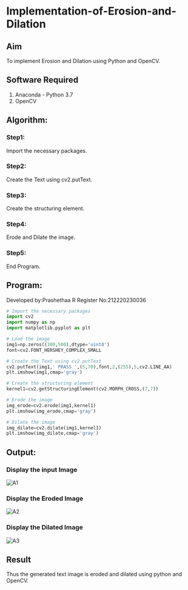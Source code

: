 # Implementation-of-Erosion-and-Dilation
## Aim
To implement Erosion and Dilation using Python and OpenCV.
## Software Required
1. Anaconda - Python 3.7
2. OpenCV
## Algorithm:
### Step1:

Import the necessary packages.

### Step2:

Create the Text using cv2.putText.

### Step3:

Create the structuring element.

### Step4:

Erode and Dilate the image.

### Step5:

End Program.

 
## Program:
Developed by:Prashethaa R
Register No:212220230036
``` Python
# Import the necessary packages
import cv2
import numpy as np
import matplotlib.pyplot as plt

# Load the image
img1=np.zeros((100,500),dtype='uint8')
font=cv2.FONT_HERSHEY_COMPLEX_SMALL

# Create the Text using cv2.putText
cv2.putText(img1,' PRASS ',(5,70),font,2,(255),5,cv2.LINE_AA)
plt.imshow(img1,cmap='gray')

# Create the structuring element
kernel1=cv2.getStructuringElement(cv2.MORPH_CROSS,(7,7))

# Erode the image
img_erode=cv2.erode(img1,kernel1)
plt.imshow(img_erode,cmap='gray')

# Dilate the image
img_dilate=cv2.dilate(img1,kernel1)
plt.imshow(img_dilate,cmap='gray')

```
## Output:

### Display the input Image

![A1](https://user-images.githubusercontent.com/75234942/170095929-c69145a8-e5aa-46f6-84cd-efab486ab59f.png)


### Display the Eroded Image

![A2](https://user-images.githubusercontent.com/75234942/170095981-38ac44d3-0c7a-4497-b5d0-f37fc4cebe0c.png)



### Display the Dilated Image

![A3](https://user-images.githubusercontent.com/75234942/170095670-abd80834-96d9-4ac4-9a5a-cbfaf220548a.png)



## Result
Thus the generated text image is eroded and dilated using python and OpenCV.

